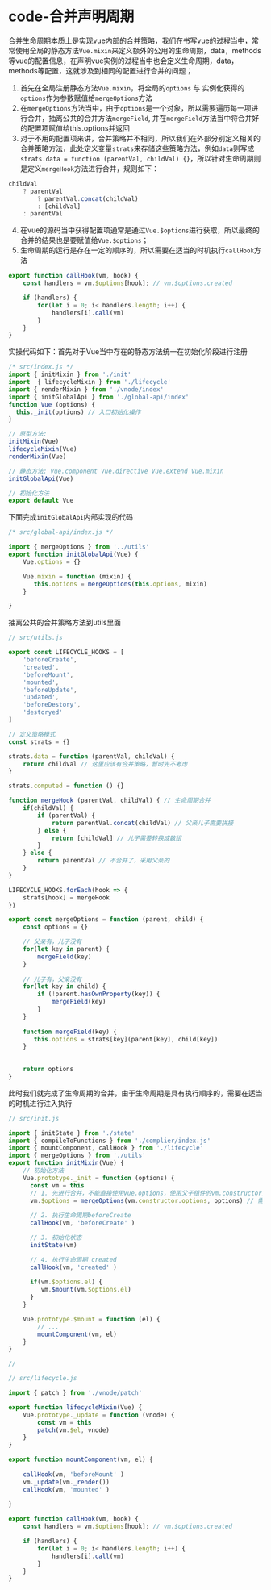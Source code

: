 # code-合并声明周期

合并生命周期本质上是实现vue内部的合并策略，我们在书写vue的过程当中，常常使用全局的静态方法`Vue.mixin`来定义额外的公用的生命周期，data，methods等vue的配置信息，在声明vue实例的过程当中也会定义生命周期，data，methods等配置，这就涉及到相同的配置进行合并的问题；

1. 首先在全局注册静态方法`Vue.mixin`，将全局的`options` 与 实例化获得的`options`作为参数赋值给`mergeOptions`方法
2. 在`mergeOptions`方法当中，由于`options`是一个对象，所以需要遍历每一项进行合并，抽离公共的合并方法`mergeField`, 并在`mergeField`方法当中将合并好的配置项赋值给this.options并返回
3. 对于不用的配置项来讲，合并策略并不相同，所以我们在外部分别定义相关的合并策略方法，此处定义变量`strats`来存储这些策略方法，例如`data`则写成`strats.data = function (parentVal, childVal) {}`，所以针对生命周期则是定义`mergeHook`方法进行合并，规则如下：
   
```js
childVal 
    ? parentVal
        ? parentVal.concat(childVal)
        : [childVal]
    : parentVal
```

4. 在vue的源码当中获得配置项通常是通过`Vue.$options`进行获取，所以最终的合并的结果也是要赋值给`Vue.$options`；
5. 生命周期的运行是存在一定的顺序的，所以需要在适当的时机执行`callHook`方法

```js
export function callHook(vm, hook) {
    const handlers = vm.$options[hook]; // vm.$options.created

    if (handlers) {
        for(let i = 0; i< handlers.length; i++) {
            handlers[i].call(vm)
        }
    }
}
```

实操代码如下：首先对于Vue当中存在的静态方法统一在初始化阶段进行注册

```js
/* src/index.js */
import { initMixin } from './init'
import  { lifecycleMixin } from './lifecycle'
import { renderMixin } from './vnode/index'
import { initGlobalApi } from './global-api/index'
function Vue (options) {
  this._init(options) // 入口初始化操作
}

// 原型方法:
initMixin(Vue)
lifecycleMixin(Vue)
renderMixin(Vue)

// 静态方法: Vue.component Vue.directive Vue.extend Vue.mixin
initGlobalApi(Vue)

// 初始化方法
export default Vue
```

下面完成`initGlobalApi`内部实现的代码

```js
/* src/global-api/index.js */

import { mergeOptions } from '../utils'
export function initGlobalApi(Vue) {
    Vue.options = {}

    Vue.mixin = function (mixin) {
       this.options = mergeOptions(this.options, mixin)
    }

}
```

抽离公共的合并策略方法到utils里面

```js
// src/utils.js

export const LIFECYCLE_HOOKS = [
    'beforeCreate',
    'created',
    'beforeMount',
    'mounted',
    'beforeUpdate',
    'updated',
    'beforeDestory',
    'destoryed'
]

// 定义策略模式
const strats = {}

strats.data = function (parentVal, childVal) {
    return childVal // 这里应该有合并策略，暂时先不考虑
}

strats.computed = function () {}

function mergeHook (parentVal, childVal) { // 生命周期合并
    if(childVal) {
        if (parentVal) {
            return parentVal.concat(childVal) // 父亲儿子需要拼接
        } else {
            return [childVal] // 儿子需要转换成数组
        }
    } else {
        return parentVal // 不合并了，采用父亲的
    }
} 

LIFECYCLE_HOOKS.forEach(hook => {
    strats[hook] = mergeHook
})

export const mergeOptions = function (parent, child) {
    const options = {}

    // 父亲有，儿子没有
    for(let key in parent) {
        mergeField(key)
    }
   
    // 儿子有，父亲没有
    for(let key in child) {
        if (!parent.hasOwnProperty(key)) {
            mergeField(key)
        }
    }
    
    function mergeField(key) {
       this.options = strats[key](parent[key], child[key])
    }
    
    
    return options
}
```

此时我们就完成了生命周期的合并，由于生命周期是具有执行顺序的，需要在适当的时机进行注入执行

```js
// src/init.js

import { initState } from './state'
import { compileToFunctions } from './complier/index.js'
import { mountComponent, callHook } from './lifecycle'
import { mergeOptions } from './utils'
export function initMixin(Vue) {
    // 初始化方法
    Vue.prototype._init = function (options) {
      const vm = this
      // 1. 先进行合并，不能直接使用Vue.options，使用父子组件的vm.constructor指向不同
      vm.$options = mergeOptions(vm.constructor.options, options) // 需要将用户自定义的options和全局的options做合并
      
      // 2. 执行生命周期beforeCreate
      callHook(vm, 'beforeCreate' )

      // 3. 初始化状态
      initState(vm) 

      // 4. 执行生命周期 created
      callHook(vm, 'created' )
      
      if(vm.$options.el) {
         vm.$mount(vm.$options.el) 
      }
    }

    Vue.prototype.$mount = function (el) {
        // ...
        mountComponent(vm, el)
    }
}

// 

```

```js
// src/lifecycle.js

import { patch } from './vnode/patch'

export function lifecycleMixin(Vue) {
    Vue.prototype._update = function (vnode) {
        const vm = this
        patch(vm.$el, vnode)
    }
}

export function mountComponent(vm, el) {
   
    callHook(vm, 'beforeMount' )
    vm._update(vm._render())
    callHook(vm, 'mounted' )
    
}

export function callHook(vm, hook) {
    const handlers = vm.$options[hook]; // vm.$options.created

    if (handlers) {
        for(let i = 0; i< handlers.length; i++) {
            handlers[i].call(vm)
        }
    }
}
```
